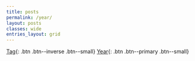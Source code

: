 ```yaml
---
title: posts
permalink: /year/
layout: posts
classes: wide
entries_layout: grid
---
```


[Tag](../tags){: .btn .btn--inverse .btn--small} [Year](../year){: .btn .btn--primary .btn--small}